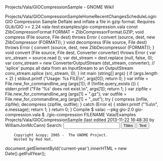 Projects/Vala/GIOCompressionSample - GNOME Wiki!
<!--
var search_hint = "Search";
//-->
Projects/Vala/GIOCompressionSampleHomeRecentChangesScheduleLogin
GIO Compression Sample
Deflate and inflate a file in gzip format. Requires GLib/GIO &gt;= 2.24 vala-test:examples/gio-compression.vala const ZlibCompressorFormat FORMAT = ZlibCompressorFormat.GZIP;
void compress (File source, File dest) throws Error {
    convert (source, dest, new ZlibCompressor (FORMAT));
}
void decompress (File source, File dest) throws Error {
    convert (source, dest, new ZlibDecompressor (FORMAT));
}
void convert (File source, File dest, Converter converter) throws Error {
    var src_stream = source.read ();
    var dst_stream = dest.replace (null, false, 0);
    var conv_stream = new ConverterOutputStream (dst_stream, converter);
    // 'splice' pumps all data from an InputStream to an OutputStream
    conv_stream.splice (src_stream, 0);
}
int main (string[] args) {
    if (args.length &lt; 2) {
        stdout.printf (&quot;Usage: %s FILE\n&quot;, args[0]);
        return 0;
    }
    var infile = File.new_for_commandline_arg (args[1]);
    if (!infile.query_exists ()) {
        stderr.printf (&quot;File '%s' does not exist.\n&quot;, args[1]);
        return 1;
    }
    var zipfile = File.new_for_commandline_arg (args[1] + &quot;.gz&quot;);
    var outfile = File.new_for_commandline_arg (args[1] + &quot;_out&quot;);
    try {
        compress (infile, zipfile);
        decompress (zipfile, outfile);
    } catch (Error e) {
        stderr.printf (&quot;%s\n&quot;, e.message);
        return 1;
    }
    return 0;
}
Compile
$ valac --pkg gio-2.0 gio-compression.vala
$ ./gio-compression FILENAME Vala/Examples Projects/Vala/GIOCompressionSample  (last edited 2013-11-22 16:48:30 by WilliamJonMcCann)
Search:
<input id="searchinput" type="text" name="value" value="" size="20"
    onfocus="searchFocus(this)" onblur="searchBlur(this)"
    onkeyup="searchChange(this)" onchange="searchChange(this)" alt="Search">
<input id="titlesearch" name="titlesearch" type="submit"
    value="Titles" alt="Search Titles">
<input id="fullsearch" name="fullsearch" type="submit"
    value="Text" alt="Search Full Text">
<!--// Initialize search form
var f = document.getElementById('searchform');
f.getElementsByTagName('label')[0].style.display = 'none';
var e = document.getElementById('searchinput');
searchChange(e);
searchBlur(e);
//-->
        Copyright &copy; 2005 -  The GNOME Project.
        Hosted by Red Hat.
  document.getElementById('current-year').innerHTML = new Date().getFullYear();
